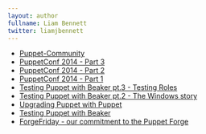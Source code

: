 ```yaml
---
layout: author
fullname: Liam Bennett
twitter: liamjbennett
---
```


<ul>
    <li><a href="/blog/2015/05/06/puppet-community/">Puppet-Community</a></li>
    <li><a href="/blog/2014/10/06/puppetconf-2014-part-3/">PuppetConf 2014 - Part 3</a></li>
    <li><a href="/blog/2014/10/06/puppetconf-2014-part-2/">PuppetConf 2014 - Part 2</a></li>
    <li><a href="/blog/2014/10/06/puppetconf-2014-part-1/">PuppetConf 2014 - Part 1</a></li>
    <li><a href="/blog/2014/09/01/testing-puppet-with-beaker-pt-dot-3-testing-roles/">Testing Puppet with Beaker pt.3 - Testing Roles</a></li>
    <li><a href="/blog/2014/09/01/testing-puppet-with-beaker-pt-dot-2-the-windows-story/">Testing Puppet with Beaker pt.2 - The Windows story</a></li>
    <li><a href="/blog/2014/04/07/upgrading-puppet-with-puppet/">Upgrading Puppet with Puppet</a></li>
    <li><a href="/blog/2014/04/04/testing-puppet-with-beaker/">Testing Puppet with Beaker</a></li>
    <li><a href="/blog/2014/04/04/forgefriday-our-commitment-to-the-puppet-forge/">ForgeFriday - our commitment to the Puppet Forge</a></li>
</ul>